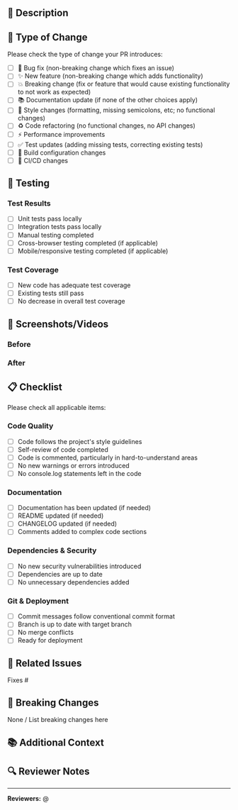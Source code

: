## 📝 Description

<!-- Brief description of the changes made -->

## 🔄 Type of Change

Please check the type of change your PR introduces:

- [ ] 🐛 Bug fix (non-breaking change which fixes an issue)
- [ ] ✨ New feature (non-breaking change which adds functionality)
- [ ] 💥 Breaking change (fix or feature that would cause existing functionality
      to not work as expected)
- [ ] 📚 Documentation update (if none of the other choices apply)
- [ ] 🎨 Style changes (formatting, missing semicolons, etc; no functional
      changes)
- [ ] ♻️ Code refactoring (no functional changes, no API changes)
- [ ] ⚡ Performance improvements
- [ ] ✅ Test updates (adding missing tests, correcting existing tests)
- [ ] 🔧 Build configuration changes
- [ ] 🚀 CI/CD changes

## 🧪 Testing

<!-- Describe the tests that you ran to verify your changes -->

### Test Results

- [ ] Unit tests pass locally
- [ ] Integration tests pass locally
- [ ] Manual testing completed
- [ ] Cross-browser testing completed (if applicable)
- [ ] Mobile/responsive testing completed (if applicable)

### Test Coverage

- [ ] New code has adequate test coverage
- [ ] Existing tests still pass
- [ ] No decrease in overall test coverage

## 📱 Screenshots/Videos

<!-- If applicable, add screenshots or videos to help explain your changes -->

### Before

<!-- Screenshot/description of the previous state -->

### After

<!-- Screenshot/description of the new state -->

## 📋 Checklist

Please check all applicable items:

### Code Quality

- [ ] Code follows the project's style guidelines
- [ ] Self-review of code completed
- [ ] Code is commented, particularly in hard-to-understand areas
- [ ] No new warnings or errors introduced
- [ ] No console.log statements left in the code

### Documentation

- [ ] Documentation has been updated (if needed)
- [ ] README updated (if needed)
- [ ] CHANGELOG updated (if needed)
- [ ] Comments added to complex code sections

### Dependencies & Security

- [ ] No new security vulnerabilities introduced
- [ ] Dependencies are up to date
- [ ] No unnecessary dependencies added

### Git & Deployment

- [ ] Commit messages follow conventional commit format
- [ ] Branch is up to date with target branch
- [ ] No merge conflicts
- [ ] Ready for deployment

## 🔗 Related Issues

<!-- Link any related issues using keywords like "Fixes #123" or "Closes #456" -->

Fixes #<!-- issue number -->

## 🎯 Breaking Changes

<!-- If this introduces breaking changes, describe them here -->

None / List breaking changes here

## 📚 Additional Context

<!-- Add any other context about the pull request here -->

## 🔍 Reviewer Notes

<!-- Any specific areas you'd like reviewers to focus on -->

---

**Reviewers:** @<!-- mention specific reviewers if needed -->

<!--
Thank you for contributing to TaskFlow! 🎉
Please ensure all checklist items are completed before requesting review.
-->
